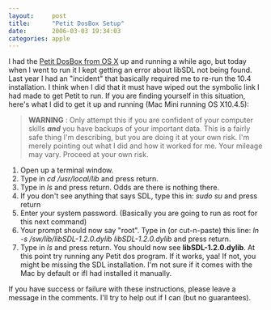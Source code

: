 ```yaml
---
layout:     post
title:      "Petit DosBox Setup"
date:       2006-03-03 19:34:03
categories: apple
---
```

I had the [Petit DosBox from OS X](http://web.jet.es/guilly/slouc/software_petitdosbox.html) up and running a while ago, but today when I went to run it I kept getting an error about libSDL not being found. Last year I had an "incident" that basically required me to re-run the 10.4 installation. I think when I did that it must have wiped out the symbolic link I had made to get Petit to run. If you are finding yourself in this situation, here's what I did to get it up and running (Mac Mini running OS X10.4.5): 

> **WARNING** : Only attempt this if you are confident of your computer skills **_*and*_** you have backups of your important data. This is a fairly safe thing I'm describing, but you are doing it at your own risk. I'm merely pointing out what I did and how it worked for me. Your mileage may vary. Proceed at your own risk. 

  1. Open up a terminal window.
  2. Type in _cd /usr/local/lib_ and press return.
  3. Type in _ls_ and press return. Odds are there is nothing there.
  4. If you don't see anything that says SDL, type this in: _sudo su_ and press return
  5. Enter your system password. (Basically you are going to run as root for this next command)
  6. Your prompt should now say "root". Type in (or cut-n-paste) this line: _ln -s /sw/lib/libSDL-1.2.0.dylib libSDL-1.2.0.dylib_ and press return.
  7. Type in _ls_ and press return. You should now see **libSDL-1.2.0.dylib**. At this point try running any Petit dos program. If it works, yaa! If not, you might be missing the SDL installation. I'm not sure if it comes with the Mac by default or ifI had installed it manually.

If you have success or failure with these instructions, please leave a message in the comments. I'll try to help out if I can (but no guarantees). 
